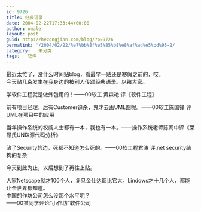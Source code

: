 ```yaml
---
id: 9726
title: 经典语录
date: 2004-02-22T17:33:44+00:00
author: omale
layout: post
guid: http://hezongjian.com/blog/?p=9726
permalink: '/2004/02/22/%e7%bb%8f%e5%85%b8%e8%af%ad%e5%bd%95-2/'
category:   未分类
tags:   软件
---
```

最近太忙了，没什么时间贴blog，看最早一贴还是寒假之前的，哎。  
今天贴几条发生在我身边的被别人传颂经典语录。以飨大家。

学软件工程就是做外包用的！——00软工 黄森艳 评《软件工程》

前有项目经理，后有Customer追杀，鬼才去画UML图呢。——00软工陈国锋 评UML在项目中的应用

当年操作系统的权威人士都有一本，我也有一本。——操作系统老师陈闳中评《莱昂氏UNIX源代码分析》

沾了Security的边，死都不知道怎么死的。——00软工程君涛 评.net security结构的复杂

今天到此为止，以后想到了再往上贴。

人家Netscape就才100个人，复旦金仕达都比它大。Lindows才十几个人，都能让全世界都知道。  
中国的作坊公司怎么没那个水平呢？  
——00某同学评论“小作坊”软件公司